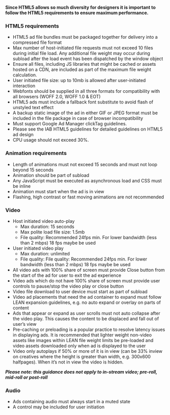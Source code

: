 **Since HTML5 allows so much diversity for designers it is important to follow the HTML5 requirements to ensure maximum performance.**

### HTML5 requirements

- HTML5 ad file bundles must be packaged together for delivery into a compressed file format
- Max number of host-initiated file requests must not exceed 10 files during initial file load. Any additional file weight may occur during subload after the load event has been dispatched by the window object
- Ensure all files, including JS libraries that might be cached or assets hosted on a CDN, are included as part of the maximum file weight calculation.
- User initiated file size: up to 10mb is allowed after user-initiated interaction
- Webfonts should be supplied in all three formats for compatibility with all browsers (WOFF 2.0, WOFF 1.0 & EOT)
- HTML5 ads must include a fallback font substitute to avoid flash of unstyled text effect
- A backup static image of the ad in either GIF or JPEG format must be included in the file package in case of browser incompatibility
- Must support Google Ad Manager clickTag guidelines.
- Please see the IAB HTML5 guidelines for detailed guidelines on HTML5 ad design
- CPU usage should not exceed 30%.

### Animation requirements

- Length of animations must not exceed 15 seconds and must not loop beyond 15 seconds
- Animation should be part of subload
- Any JavaScript must be executed as asynchronous load and CSS must be inline
- Animation must start when the ad is in view
- Flashing, high contrast or fast moving animations are not recommended

### Video

- Host initiated video auto-play
  - Max duration: 15 seconds
  - Max polite load file size: 1.5mb
  - File quality: Recommended 24fps min. For lower bandwidth (less than 2 mbps) 18 fps maybe be used
- User initiated video play
  - Max duration: unlimited
  - File quality: File quality: Recommended 24fps min. For lower bandwidth (less than 2 mbps) 18 fps maybe be used
- All video ads with 100% share of screen must provide Close button from the start of the ad for user to exit the ad experience
- Video ads which do not have 100% share of screen must provide user controls to pause/stop the video play or close button
- Video file download to user device must start as part of subload
- Video ad placements that need the ad container to expand must follow LEAN expansion guidelines, e.g. no auto expand or overlay on parts of content
- Ads that appear or expand as user scrolls must not auto collapse after the video play. This causes the content to be displaced and fall out of user’s view
- Pre-caching or preloading is a popular practice to resolve latency issues in displaying ads. It is recommended that lighter weight non-video assets like images within LEAN file weight limits be pre-loaded and video assets downloaded only when ad is displayed to the user
- Video only autoplays if 50% or more of it is in view (can be 33% inview on creatives where the height is greater than width, e.g. 300x600 halfpages). When it’s not in view the video is hidden.

**_Please note: this guidance does not apply to in-stream video; pre-roll, mid-roll or post-roll_**

### Audio

- Ads containing audio must always start in a muted state
- A control may be included for user initiation
